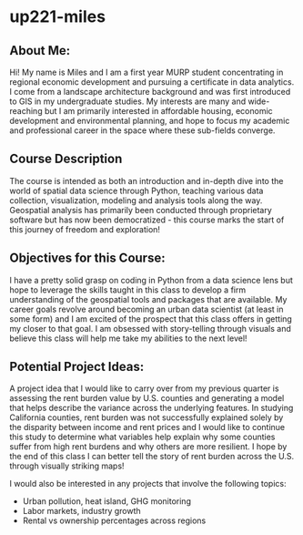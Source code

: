 # up221-miles
## About Me:
Hi! My name is Miles and I am a first year MURP student concentrating in regional economic development and pursuing a certificate in data analytics. I come from a landscape architecture background and was first introduced to GIS in my undergraduate studies. My interests are many and wide-reaching but I am primarily interested in  affordable housing, economic development and environmental planning, and hope to focus my academic and professional career in the space where these sub-fields converge. 
## Course Description
The course is intended as both an introduction and in-depth dive into the world of spatial data science through Python, teaching various data collection, visualization, modeling and analysis tools along the way. Geospatial analysis has primarily been conducted through proprietary software but has now been democratized - this course marks the start of this journey of freedom and exploration!
## Objectives for this Course:
I have a pretty solid grasp on coding in Python from a data science lens but hope to leverage the skills taught in this class to develop a firm understanding of the geospatial tools and packages that are available. My career goals revolve around becoming an urban data scientist (at least in some form) and I am excited of the prospect that this class offers in getting my closer to that goal. I am obsessed with story-telling through visuals and believe this class will help me take my abilities to the next level!
## Potential Project Ideas:
A project idea that I would like to carry over from my previous quarter is assessing the rent burden value by U.S. counties and generating a model that helps describe the variance across the underlying features. In studying California counties, rent burden was not successfully explained solely by the disparity between income and rent prices and I would like to continue this study to determine what variables help explain why some counties suffer from high rent burdens and why others are more resilient. I hope by the end of this class I can better tell the story of rent burden across the U.S. through visually striking maps!

I would also be interested in any projects that involve the following topics:
- Urban pollution, heat island, GHG monitoring
- Labor markets, industry growth
- Rental vs ownership percentages across regions
